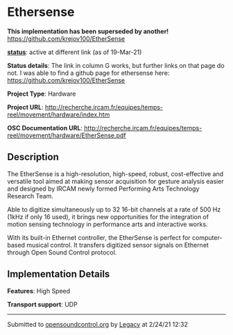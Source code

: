 # Ethersense

**This implementation has been superseded by another!**
https://github.com/krejov100/EtherSense

**[status](../implementation-status.html)**: active at different link (as of 19-Mar-21)

**Status details**: 
The link in column G works, but further links on that page do not. I was able to find a github page for ethersense here: https://github.com/krejov100/EtherSense

**Project Type**: Hardware

**Project URL**: <http://recherche.ircam.fr/equipes/temps-reel/movement/hardware/index.htm>

**OSC Documentation URL**: <http://recherche.ircam.fr/equipes/temps-reel/movement/hardware/EtherSense.pdf>

## Description

The EtherSense is a high-resolution, high-speed, robust, cost-effective and versatile tool aimed at making sensor acquisition for gesture analysis easier and designed by IRCAM newly formed Performing Arts Technology Research Team. <p> Able to digitize simultaneously up to 32 16-bit channels at a rate of 500 Hz (1kHz if only 16 used), it brings new opportunities for the integration of motion sensing technology in performance arts and interactive works. <p> With its built-in Ethernet controller, the EtherSense is perfect for computer-based musical control. It transfers digitized sensor signals on Ethernet through Open Sound Control protocol.

## Implementation Details

**Features**: High Speed

**Transport support**: UDP

---
Submitted to [opensoundcontrol.org](https://opensoundcontrol.org) by [Legacy](legacy-site.html) at 2/24/21 12:32
